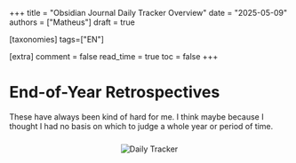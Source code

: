 +++
title = "Obsidian Journal Daily Tracker Overview"
date = "2025-05-09"
authors = ["Matheus"]
draft = true

[taxonomies]
tags=["EN"]


[extra]
comment = false
read_time = true
toc = false
+++

# End-of-Year Retrospectives
These have always been kind of hard for me. I think maybe because I thought I had no basis on which to judge a whole year or period of time.

<div style="text-align: center;">
    <img src="/media/daily_tracker.png" alt="Daily Tracker" style="max-width: 100%; height: auto; margin: 10px;" />
</div>
